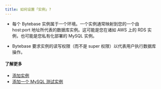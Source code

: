 ```yaml
---
title: 如何设置「实例」?
---
```


- 每个 Bytebase 实例属于一个环境。一个实例通常映射到您的一个由 host:port 地址所代表的数据库实例。这可能是您在诸如 AWS 上的
RDS 实例，也可能是您私有化部署的 MySQL 实例。

- Bytebase 要求实例的读写权限（而不是 super 权限）以代表用户执行数据库操作。

#### 了解更多

- [添加实例](https://www.bytebase.com/docs/get-started/configure-workspace/add-an-instance)
- [添加一个 MySQL 测试实例](https://www.bytebase.com/docs/get-started/configure-workspace/add-a-mysql-instance-for-testing)
